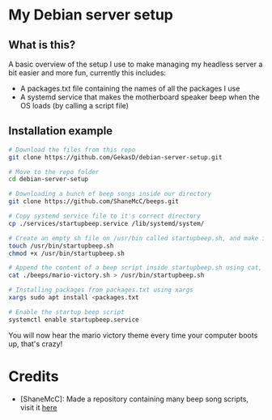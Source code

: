 # My Debian server setup

## What is this?
A basic overview of the setup I use to make managing my headless server a bit easier and more fun, currently this includes:
- A packages.txt file containing the names of all the packages I use
- A systemd service that makes the motherboard speaker beep when the OS loads (by calling a script file)

## Installation example
```sh
# Download the files from this repo
git clone https://github.com/GekasD/debian-server-setup.git

# Move to the repo folder
cd debian-server-setup

# Downloading a bunch of beep songs inside our directory
git clone https://github.com/ShaneMcC/beeps.git

# Copy systemd service file to it's correct directory
cp ./services/startupbeep.service /lib/systemd/system/

# Create an empty sh file on /usr/bin called startupbeep.sh, and make it executable
touch /usr/bin/startupbeep.sh
chmod +x /usr/bin/startupbeep.sh

# Append the content of a beep script inside startupbeep.sh using cat, for example:
cat ./beeps/mario-victory.sh > /usr/bin/startupbeep.sh

# Installing packages from packages.txt using xargs
xargs sudo apt install <packages.txt

# Enable the startup beep script
systemctl enable startupbeep.service
```

You will now hear the mario victory theme every time your computer boots up, that's crazy!

# Credits
- [ShaneMcC]: Made a repository containing many beep song scripts, visit it [here](https://github.com/ShaneMcC/beeps)